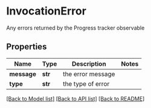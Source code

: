 # InvocationError

Any errors returned by the Progress tracker observable
## Properties
Name | Type | Description | Notes
------------ | ------------- | ------------- | -------------
**message** | **str** | the error message | 
**type** | **str** | the type of error | 

[[Back to Model list]](../README.md#documentation-for-models) [[Back to API list]](../README.md#documentation-for-api-endpoints) [[Back to README]](../README.md)


